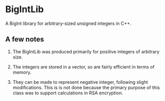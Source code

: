 # BigIntLib

A BigInt library for arbitrary-sized unsigned integers in C++.

## A few notes

1. The BigIntLib was produced primarily for positive integers of arbitrary size.

2. The integers are stored in a vector<char>, so are fairly efficient in terms of memory.

3. They can be made to represent negative integer, following slight modifications. This is is not done
because the primary purpose of this class was to support calculations in RSA encryption.
